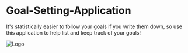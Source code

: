 # Goal-Setting-Application
It's statistically easier to follow your goals if you write them down, so use this application to help list and keep track of your goals!

![Logo](https://www.draw.io/?lightbox=1&highlight=0000ff&edit=_blank&layers=1&nav=1&title=Untitled%20Diagram.drawio#RxZhdb9owFIZ%2FDZdUsU2c5LKkhUldpapsQ9vNZIgbrCYxNWbQ%2FfrZxC75MIVtgXIB4T3%2BPM%2FxceweivPtWJDl4p4nNOtBL9n20E0PQt8P1bcWXksBQ78UUsGSUgJ7YcJ%2BUyN6Rl2zhK5qBSXnmWTLujjnRUHnsqYRIfimXuyJZ%2FVelySlLWEyJ1lbnbJELko19L29%2FomydGF7Bp6x5MQWNsJqQRK%2BqUjotodiwbksn%2FJtTDPtO%2BuXst7ogPVtYIIW8pQK22nypb%2BJJj%2FWd8J7ecnYvfe9b1r5RbK1mbAZrHy1HhB8XSRUNwJ6aLhZMEknSzLX1o1CrrSFzDNjTgVJmBpQzDMudvVRHHteHCvbE8uyiu6pz0gNdtieiB0VFZJuK5KZ2JjynErxqooY68B63UQZwFH5f7NnBkNTZlHhhWycERMn6Vvbe1eqB%2BPNv%2FAsPO5ZPT%2BmQu0zmdHsga%2BYZLxQphmXkufKM7bAdcZSbZC84W4VU0vdWL5N9eq7mpEVm1%2BpOs%2FKKLgkpkXwDhvluhab0Sgs9S7YYFBjAy2rChsQONhAgM7EZvBxbHKum6myQbDtf4xHI4x1I1LwZ1qxhHCGdhYHTc%2FDGKGOqIXBlV%2FnBqBVKuSwCxw816Lyj4M7kqDcVJacFZImP7lquU7H992%2B1oSG6B1yHTDwo0ZWC10EoIOAfy4A%2BOIAogMA9OYROlIXUskrijoCELQWgW2kAgA5AGD%2FTACCiwMA4CCBON6FemtjN2S6IODDJgHsWgQDB4PwXIsgvDwD6B1iEEWDGxcDw6YLBqieht7emar%2B99v%2Bj87lf9v%2FJQEEB96gLpKGYDMNgf3uXN0JHBDOthOAE44OXUMYhB%2BXiQZB1MxEnmMvCNsIgnO9xoITzhhdI0AHN4MjicjWuWFCndPL1ihZyY7ooAabAWqx8V17BPh%2FNsPH64epCL%2Fezcf3j%2BkjwMF46jxY40zPdoFrhPDLWt8ADJ94Ifur3f3HtSqA4HK7c421q6fU%2FGa2vL7QKMnuy32jIiEFqVZ09JaxgvatI3R%2FQF%2FU%2BGXxU4cy5kT74Ysg82cq7MCUu8qx1cerZD1zKzbCVGGWjcisnXwKXtBGcBmJmPPXXAWPGkT7YJazJNHdOK8u9pcbnvGpuYIqT2W8FuOj3aerGwvQSCcD1N5WYRC0Y%2FYfTlfq7%2F6iaWer3Nah2z8%3D "Description goes here")
